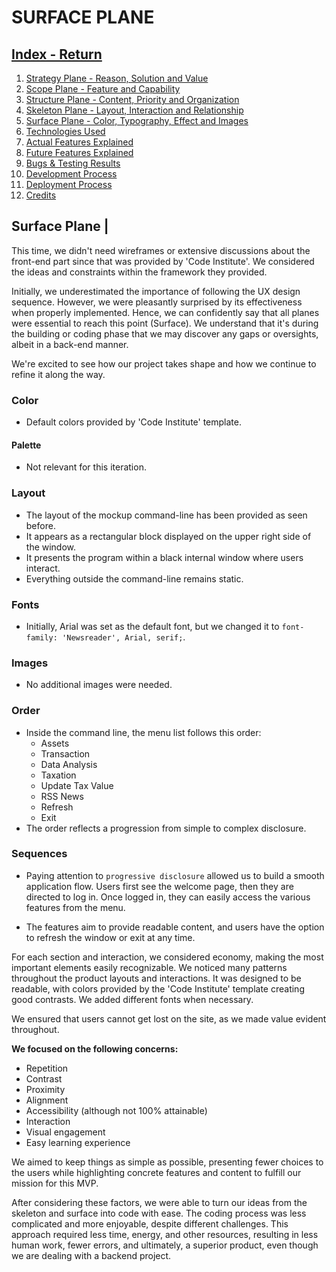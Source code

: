 # SURFACE PLANE

## [Index - Return](https://github.com/plexoio/tenam/blob/main/README.md)

1. [Strategy Plane - Reason, Solution and Value](https://github.com/plexoio/tenam/blob/main/documentation/assets/readme/strategy.md)
2. [Scope Plane - Feature and Capability](https://github.com/plexoio/tenam/blob/main/documentation/assets/readme/scope.md)
3. [Structure Plane - Content, Priority and Organization](https://github.com/plexoio/tenam/blob/main/documentation/assets/readme/structure.md)
4. [Skeleton Plane - Layout, Interaction and Relationship](https://github.com/plexoio/tenam/blob/main/documentation/assets/readme/skeleton.md)
5. [Surface Plane - Color, Typography, Effect and Images](https://github.com/plexoio/tenam/blob/main/documentation/assets/readme/surface.md)
6. [Technologies Used](#technologies)
7. [Actual Features Explained](#features)
8. [Future Features Explained](#f-features)
9. [Bugs & Testing Results](#bugs-testing)
10. [Development Process](#development)
11. [Deployment Process](#deployment)
12. [Credits](#credits)

## Surface Plane <a name="surface-plane"></a> | 

This time, we didn't need wireframes or extensive discussions about the front-end part since that was provided by 'Code Institute'. We considered the ideas and constraints within the framework they provided.

Initially, we underestimated the importance of following the UX design sequence. However, we were pleasantly surprised by its effectiveness when properly implemented. Hence, we can confidently say that all planes were essential to reach this point (Surface). We understand that it's during the building or coding phase that we may discover any gaps or oversights, albeit in a back-end manner.

We're excited to see how our project takes shape and how we continue to refine it along the way.

### Color

- Default colors provided by 'Code Institute' template.

#### Palette

- Not relevant for this iteration.

### Layout

- The layout of the mockup command-line has been provided as seen before.
- It appears as a rectangular block displayed on the upper right side of the window.
- It presents the program within a black internal window where users interact.
- Everything outside the command-line remains static.

### Fonts

- Initially, Arial was set as the default font, but we changed it to `font-family: 'Newsreader', Arial, serif;`.

### Images

- No additional images were needed.

### Order

- Inside the command line, the menu list follows this order:
    - Assets
    - Transaction
    - Data Analysis
    - Taxation
    - Update Tax Value
    - RSS News
    - Refresh
    - Exit
- The order reflects a progression from simple to complex disclosure.

### Sequences

- Paying attention to `progressive disclosure` allowed us to build a smooth application flow. Users first see the welcome page, then they are directed to log in. Once logged in, they can easily access the various features from the menu.

- The features aim to provide readable content, and users have the option to refresh the window or exit at any time.

For each section and interaction, we considered economy, making the most important elements easily recognizable. We noticed many patterns throughout the product layouts and interactions. It was designed to be readable, with colors provided by the 'Code Institute' template creating good contrasts. We added different fonts when necessary.

We ensured that users cannot get lost on the site, as we made value evident throughout.

**We focused on the following concerns:**

- Repetition
- Contrast
- Proximity
- Alignment
- Accessibility (although not 100% attainable)
- Interaction
- Visual engagement
- Easy learning experience

We aimed to keep things as simple as possible, presenting fewer choices to the users while highlighting concrete features and content to fulfill our mission for this MVP.

After considering these factors, we were able to turn our ideas from the skeleton and surface into code with ease. The coding process was less complicated and more enjoyable, despite different challenges. This approach required less time, energy, and other resources, resulting in less human work, fewer errors, and ultimately, a superior product, even though we are dealing with a backend project.